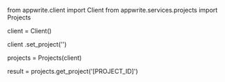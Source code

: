 from appwrite.client import Client
from appwrite.services.projects import Projects

client = Client()

client
    .set_project('')

projects = Projects(client)

result = projects.get_project('[PROJECT_ID]')
